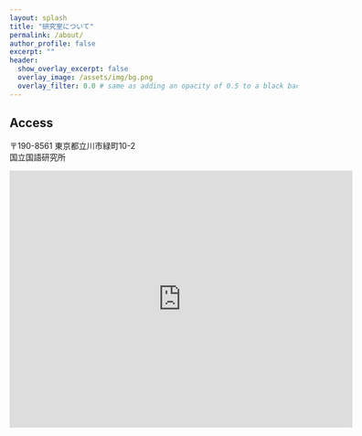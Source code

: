 ```yaml
---
layout: splash
title: "研究室について"
permalink: /about/
author_profile: false
excerpt: ""
header:
  show_overlay_excerpt: false
  overlay_image: /assets/img/bg.png
  overlay_filter: 0.0 # same as adding an opacity of 0.5 to a black background
---
```



## Access
〒190-8561 東京都立川市緑町10-2  
国立国語研究所

<iframe
  src="https://www.google.com/maps/embed?pb=!1m18!1m12!1m3!1d3239.6194253302824!2d139.40735807740808!3d35.71098182833649!2m3!1f0!2f0!3f0!3m2!1i1024!2i768!4f13.1!3m3!1m2!1s0x6018e10973e01e37%3A0x5035122de1a7d841!2z5Zu956uL5Zu96Kqe56CU56m25omA!5e0!3m2!1sja!2sjp!4v1744525653713!5m2!1sja!2sjp"
  width="600" height="450" style="border:0;" allowfullscreen="" loading="lazy"
  referrerpolicy="no-referrer-when-downgrade"></iframe>
